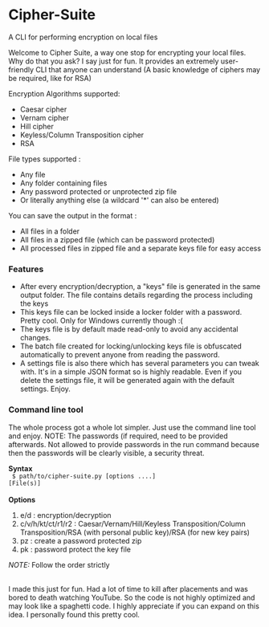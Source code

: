 # Cipher-Suite
A CLI for performing encryption on local files

<p>Welcome to Cipher Suite, a way one stop for encrypting your local files. Why do that you ask? I say just for fun. It provides an extremely user-friendly CLI that anyone can understand (A basic knowledge of ciphers may be required, like for RSA) </p>

<p>Encryption Algorithms supported: <br>
  <ul>
    <li>Caesar cipher</li>
    <li>Vernam cipher</li>
    <li>Hill cipher</li>
    <li>Keyless/Column Transposition cipher</li>
    <li>RSA</li>
  </ul>
</p>

<p>File types supported : <br>
  <ul>
    <li>Any file </li>
    <li>Any folder containing files </li>
    <li>Any password protected or unprotected zip file</li>
    <li>Or literally anything else (a wildcard '*' can also be entered) </li>
  </ul>
</p>

<p>You can save the output in the format :
  <ul>
    <li>All files in a folder</li>
    <li>All files in a zipped file (which can be password protected) </li>
    <li>All processed files in zipped file and a separate keys file for easy access</li>
  </ul>
</p>

<h3>Features</h3>
<ul>
  <li>After every encryption/decryption, a "keys" file is generated in the same output folder. The file contains details regarding the process including the keys</li>
  <li>This keys file can be locked inside a locker folder with a password. Pretty cool. Only for Windows currently though :(</li>
  <li>The keys file is by default made read-only to avoid any accidental changes.</li>
  <li>The batch file created for locking/unlocking keys file is obfuscated automatically to prevent anyone from reading the password.</li>
  <li>A settings file is also there which has several parameters you can tweak with. It's in a simple JSON format so is highly readable. Even if you delete the settings file, it will be generated again with the default settings. Enjoy.</li>
</ul>

<h3>Command line tool</h3>
<p>The whole process got a whole lot simpler. Just use the command line tool and enjoy. NOTE: The passwords (if required, need to be provided afterwards. Not allowed to provide passwords in the run command because then the passwords will be clearly visible, a security threat. </p>

<b>Syntax</b> <br>
<code>
$ path/to/cipher-suite.py [options ....] [File(s)]
</code>
<br> <br>
<b>Options</b>
<ol>
  <li>e/d : encryption/decryption </li>
  <li>c/v/h/kt/ct/r1/r2 : Caesar/Vernam/Hill/Keyless Transposition/Column Transposition/RSA (with personal public key)/RSA (for new key pairs) </li>
  <li>pz : create a password protected zip </li>
  <li>pk : password protect the key file </li>
</ol>
<i>NOTE: </i> Follow the order strictly <br> <br>

<p>I made this just for fun. Had a lot of time to kill after placements and was bored to death watching YouTube. So the code is not highly optimized and may look like a spaghetti code. I highly appreciate if you can expand on this idea. I personally found this pretty cool.</p>
